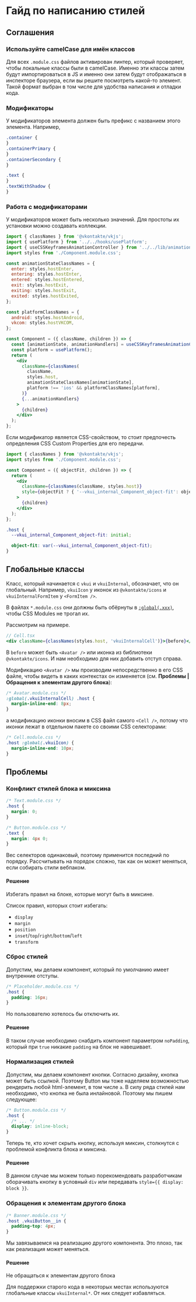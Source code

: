 # Гайд по написанию стилей

## Соглашения

### Используйте camelCase для имён классов

Для всех `.module.css` файлов активирован линтер, который проверяет, чтобы локальные классы были в camelCase. Именно эти классы затем будут импортироваться в JS и именно они затем будут отображаться в инспекторе браузера, если вы решите посмотреть какой-то элемент. Такой формат выбран в том числе для удобства написания и отладки кода.

### Модификаторы

У модификаторов элемента должен быть префикс с названием этого элемента. Например,

```css
.container {
}
.containerPrimary {
}
.containerSecondary {
}

.text {
}
.textWithShadow {
}
```

### Работа с модификаторами

У модификаторов может быть несколько значений. Для простоты их установки можно создавать коллекции.

```jsx
import { classNames } from '@vkontakte/vkjs';
import { usePlatform } from '../../hooks/usePlatform';
import { useCSSKeyframesAnimationController } from '../../lib/animation';
import styles from './Component.module.css';

const animationStateClassNames = {
  enter: styles.hostEnter,
  entering: styles.hostEnter,
  entered: styles.hostEntered,
  exit: styles.hostExit,
  exiting: styles.hostExit,
  exited: styles.hostExited,
};

const platformClassNames = {
  android: styles.hostAndroid,
  vkcom: styles.hostVKCOM,
};

const Component = ({ className, children }) => {
  const [animationState, animationHandlers] = useCSSKeyframesAnimationController('enter');
  const platform = usePlatform();
  return (
    <div
      className={classNames(
        className,
        styles.host,
        animationStateClassNames[animationState],
        platform !== 'ios' && platformClassNames[platform],
      )}
      {...animationHandlers}
    >
      {children}
    </div>
  );
};
```

Если модификатор является CSS-свойством, то стоит предпочесть определения CSS Custom Properties
для его передачи.

```jsx
import { classNames } from '@vkontakte/vkjs';
import styles from './Component.module.css';

const Component = ({ objectFit, children }) => {
  return (
    <div
      className={classNames(className, styles.host)}
      style={objectFit ? { '--vkui_internal_Component_object-fit': objectFit } : undefined}
    >
      {children}
    </div>
  );
};
```

```css
.host {
  --vkui_internal_Component_object-fit: initial;

  object-fit: var(--vkui_internal_Component_object-fit);
}
```

## Глобальные классы

Класс, который начинается с `vkui` и `vkuiInternal`, обозначает, что он глобальный. Например,
`vkuiIcon` у иконок из `@vkontakte/icons` и `vkuiInternalFormItem` у `<FormItem />`.

В файлах `*.module.css` они должны быть обёрнуты в [`:global(.xxx)`](https://github.com/css-modules/css-modules#exceptions),
чтобы CSS Modules не трогал их.

Рассмотрим на примере.

```jsx
// Cell.tsx
<div className={classNames(styles.host, 'vkuiInternalCell')}>{before}</div>
```

В `before` может быть `<Avatar />` или иконка из библиотеки `@vkontakte/icons`. И нам необходимо
для них добавить отступ справа.

Модификацию `<Avatar />` мы производим непосредственно в его CSS файле, чтобы видеть в каких
контекстах он изменяется (см. **Проблемы | Обращения к элементам другого блока**):

```css
/* Avatar.module.css */
:global(.vkuiInternalCell) .host {
  margin-inline-end: 8px;
}
```

а модификацию иконки вносим в CSS файл самого `<Cell />`, потому что иконки лежат в отдельном
пакете со своими CSS селекторами:

```css
/* Cell.module.css */
.host :global(.vkuiIcon) {
  margin-inline-end: 10px;
}
```

## Проблемы

### Конфликт стилей блока и миксина

```css
/* Text.module.css */
.host {
  margin: 0;
}
```

```css
/* Button.module.css */
.text {
  margin: 4px 0;
}
```

Вес селекторов одинаковый, поэтому применится последний по порядку. Рассчитывать на порядок сложно, так как он может
меняться, если собирать стили вебпаком.

#### Решение

Избегать правил на блоке, которые могут быть в миксине.

Список правил, которых стоит избегать:

- `display`
- `margin`
- `position`
- `inset`/`top`/`right`/`bottom`/`left`
- `transform`

### Сброс стилей

Допустим, мы делаем компонент, который по умолчанию имеет внутренние отступы.

```css
/* Placeholder.module.css */
.host {
  padding: 16px;
}
```

Но пользователю хотелось бы отключить их.

#### Решение

В таком случае необходимо снабдить компонент параметром `noPadding`, который при `true` никакие
`padding` на блок не навешивает.

### Нормализация стилей

Допустим, мы делаем компонент кнопки. Согласно дизайну, кнопка может быть ссылкой. Поэтому
Button мы тоже наделяем возможностью рендерить любой html-элемент, в том числе `a`. В силу
ряда стилей нам необходимо, что кнопка не была инлайновой. Поэтому мы пишем следующее:

```css
/* Button.module.css */
.host {
  /* ... */
  display: inline-block;
}
```

Теперь те, кто хочет скрыть кнопку, используя миксин, столкнутся с проблемой конфликта
блока и миксина.

#### Решение

В данном случае мы можем только порекомендовать разработчикам оборачивать кнопку
в условный `div` или передавать `style={{ display: block }}`.

### Обращения к элементам другого блока

```css
/* Banner.module.css */
.host .vkuiButton__in {
  padding-top: 4px;
}
```

Мы завязываемся на реализацию другого компонента. Это плохо, так как реализация может меняться.

#### Решение

Не обращаться к элементам другого блока

Для поддержки старого кода в некоторых местах используются глобальные классы `vkuiInternal*`.
От них следует избавляться.
